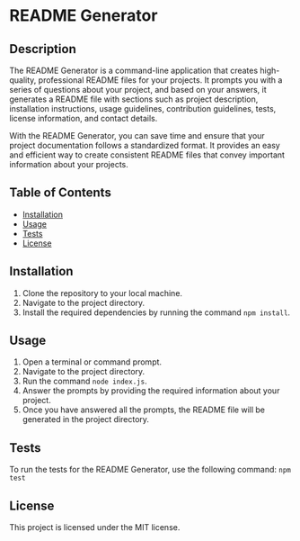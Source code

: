 # README Generator

## Description
The README Generator is a command-line application that creates high-quality, professional README files for your projects. It prompts you with a series of questions about your project, and based on your answers, it generates a README file with sections such as project description, installation instructions, usage guidelines, contribution guidelines, tests, license information, and contact details.

With the README Generator, you can save time and ensure that your project documentation follows a standardized format. It provides an easy and efficient way to create consistent README files that convey important information about your projects.

## Table of Contents
- [Installation](#installation)
- [Usage](#usage)
- [Tests](#tests)
- [License](#license)

## Installation
1. Clone the repository to your local machine.
2. Navigate to the project directory.
3. Install the required dependencies by running the command `npm install`.

## Usage
1. Open a terminal or command prompt.
2. Navigate to the project directory.
3. Run the command `node index.js`.
4. Answer the prompts by providing the required information about your project.
5. Once you have answered all the prompts, the README file will be generated in the project directory.

## Tests
To run the tests for the README Generator, use the following command: `npm test`

## License
This project is licensed under the MIT license.
